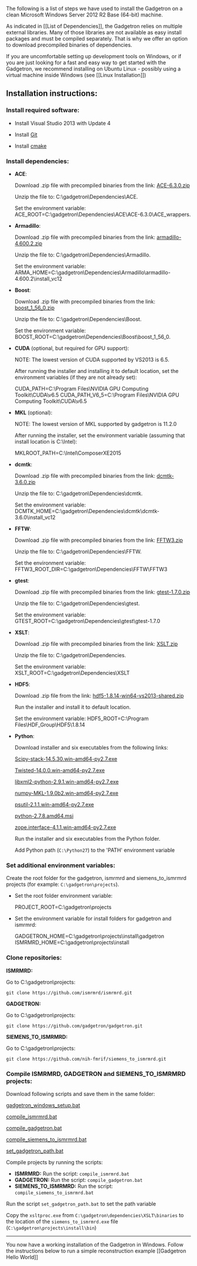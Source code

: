 The following is a list of steps we have used to install the Gadgetron on a clean Microsoft Windows Server 2012 R2 Base (64-bit) machine.

As indicated in [[List of Dependencies]], the Gadgetron relies on multiple external libraries. Many of those libraries are not available as easy install packages and must be compiled separately. That is why we offer an option to download precompiled binaries of dependencies. 

If you are uncomfortable setting up development tools on Windows, or if you are just looking for a fast and easy way to get started with the Gadgetron, we recommend installing on Ubuntu Linux - possibly using a virtual machine inside Windows (see [[Linux Installation]])

## Installation instructions:

### Install required software: 

- Install Visual Studio 2013 with Update 4

- Install [Git](http://git-scm.com/downloads)

- Install [cmake](http://www.cmake.org/download/)

### Install dependencies:

- **ACE**:

    Download .zip file with precompiled binaries from the link: [ACE-6.3.0.zip](https://s3.amazonaws.com/install-gadgetron-vs2013/Dependencies/ACE/zip/ACE-6.3.0.zip)

    Unzip the file to: C:\gadgetron\Dependencies\ACE.

    Set the environment variable: ACE_ROOT=C:\gadgetron\Dependencies\ACE\ACE-6.3.0\ACE_wrappers.

- **Armadillo**:

    Download .zip file with precompiled binaries from the link: [armadillo-4.600.2.zip](https://s3.amazonaws.com/install-gadgetron-vs2013/Dependencies/Armadillo/zip/armadillo-4.600.2.zip)
    
    Unzip the file to: C:\gadgetron\Dependencies\Armadillo.
    
    Set the environment variable: ARMA_HOME=C:\gadgetron\Dependencies\Armadillo\armadillo-4.600.2\install_vc12

- **Boost**:
    
    Download .zip file with precompiled binaries from the link: [boost_1_56_0.zip](https://s3.amazonaws.com/install-gadgetron-vs2013/Dependencies/Boost/zip/boost_1_56_0.zip)
    
    Unzip the file to: C:\gadgetron\Dependencies\Boost.
    
    Set the environment variable: BOOST_ROOT=C:\gadgetron\Dependencies\Boost\boost_1_56_0.

- **CUDA** (optional, but required for GPU support):

    NOTE: The lowest version of CUDA supported by VS2013 is 6.5.

    After running the installer and installing it to default location, set the environment variables (if they are not already set):

    CUDA_PATH=C:\Program Files\NVIDIA GPU Computing Toolkit\CUDA\v6.5
    CUDA_PATH_V6_5=C:\Program Files\NVIDIA GPU Computing Toolkit\CUDA\v6.5


- **MKL** (optional):

    NOTE: The lowest version of MKL supported by gadgetron is 11.2.0 

    After running the installer, set the environment variable (assuming that install location is C:\Intel):

    MKLROOT_PATH=C:\Intel\ComposerXE2015


- **dcmtk**:

    Download .zip file with precompiled binaries from the link: [dcmtk-3.6.0.zip](https://s3.amazonaws.com/install-gadgetron-vs2013/Dependencies/dcmtk/zip/dcmtk-3.6.0.zip)
    
    Unzip the file to: C:\gadgetron\Dependencies\dcmtk.
    
    Set the environment variable: DCMTK_HOME=C:\gadgetron\Dependencies\dcmtk\dcmtk-3.6.0\install_vc12

- **FFTW**:

    Download .zip file with precompiled binaries from the link: [FFTW3.zip](https://s3.amazonaws.com/install-gadgetron-vs2013/Dependencies/FFTW/zip/FFTW3.zip)
    
    Unzip the file to: C:\gadgetron\Dependencies\FFTW.
    
    Set the environment variable: FFTW3_ROOT_DIR=C:\gadgetron\Dependencies\FFTW\FFTW3

- **gtest**:

    Download .zip file with precompiled binaries from the link: [gtest-1.7.0.zip](https://s3.amazonaws.com/install-gadgetron-vs2013/Dependencies/gtest/zip/gtest-1.7.0.zip)
    
    Unzip the file to: C:\gadgetron\Dependencies\gtest.
    
    Set the environment variable: GTEST_ROOT=C:\gadgetron\Dependencies\gtest\gtest-1.7.0

- **XSLT**:

    Download .zip file with precompiled binaries from the link: [XSLT.zip](https://s3.amazonaws.com/install-gadgetron-vs2013/Dependencies/XSLT/zip/XSLT.zip)
    
    Unzip the file to: C:\gadgetron\Dependencies.
    
    Set the environment variable: XSLT_ROOT=C:\gadgetron\Dependencies\XSLT

- **HDF5**:

    Download .zip file from the link: [hdf5-1.8.14-win64-vs2013-shared.zip](https://s3.amazonaws.com/install-gadgetron-vs2013/Dependencies/HDF5/hdf5-1.8.14-win64-vs2013-shared.zip)
    
    Run the installer and install it to default location.
    
    Set the environment variable: HDF5_ROOT=C:\Program Files\HDF_Group\HDF5\1.8.14

- **Python**:

    Download installer and six executables from the following links:

    [Scipy-stack-14.5.30.win-amd64-py2.7.exe](https://s3.amazonaws.com/install-gadgetron-vs2013/Dependencies/Python/Scipy-stack-14.5.30.win-amd64-py2.7.exe)

    [Twisted-14.0.0.win-amd64-py2.7.exe](https://s3.amazonaws.com/install-gadgetron-vs2013/Dependencies/Python/Twisted-14.0.0.win-amd64-py2.7.exe)

    [libxml2-python-2.9.1.win-amd64-py2.7.exe](https://s3.amazonaws.com/install-gadgetron-vs2013/Dependencies/Python/libxml2-python-2.9.1.win-amd64-py2.7.exe)

    [numpy-MKL-1.9.0b2.win-amd64-py2.7.exe](https://s3.amazonaws.com/install-gadgetron-vs2013/Dependencies/Python/numpy-MKL-1.9.0b2.win-amd64-py2.7.exe)

    [psutil-2.1.1.win-amd64-py2.7.exe](https://s3.amazonaws.com/install-gadgetron-vs2013/Dependencies/Python/psutil-2.1.1.win-amd64-py2.7.exe)

    [python-2.7.8.amd64.msi](https://s3.amazonaws.com/install-gadgetron-vs2013/Dependencies/Python/python-2.7.8.amd64.msi)

    [zope.interface-4.1.1.win-amd64-py2.7.exe](https://s3.amazonaws.com/install-gadgetron-vs2013/Dependencies/Python/zope.interface-4.1.1.win-amd64-py2.7.exe)

    Run the installer and six executables from the Python folder.
    
    Add Python path (```C:\Python27```) to the 'PATH' environment variable


### Set additional environment variables:

Create the root folder for the gadgetron, ismrmrd and siemens_to_ismrmrd projects 
(for example: ```C:\gadgetron\projects```).

- Set the root folder environment variable:
 
    PROJECT_ROOT=C:\gadgetron\projects

- Set the environment variable for install folders for gadgetron and ismrmrd:

    GADGETRON_HOME=C:\gadgetron\projects\install\gadgetron
    ISMRMRD_HOME=C:\gadgetron\projects\install

### Clone repositories:

**ISMRMRD:**

Go to C:\gadgetron\projects:
```
git clone https://github.com/ismrmrd/ismrmrd.git
```
**GADGETRON:**

Go to C:\gadgetron\projects:
```
git clone https://github.com/gadgetron/gadgetron.git
```
**SIEMENS_TO_ISMRMRD:**

Go to C:\gadgetron\projects:
```
git clone https://github.com/nih-fmrif/siemens_to_ismrmrd.git
```

### Compile ISMRMRD, GADGETRON and SIEMENS_TO_ISMRMRD projects:

Download following scripts and save them in the same folder:

[gadgetron_windows_setup.bat](https://s3.amazonaws.com/install-gadgetron-vs2013/gadgetronScripts/gadgetron_windows_setup.bat)

[compile_ismrmrd.bat](https://s3.amazonaws.com/install-gadgetron-vs2013/gadgetronScripts/compile_ismrmrd.bat)

[compile_gadgetron.bat](https://s3.amazonaws.com/install-gadgetron-vs2013/gadgetronScripts/compile_gadgetron.bat)

[compile_siemens_to_ismrmrd.bat](https://s3.amazonaws.com/install-gadgetron-vs2013/gadgetronScripts/compile_siemens_to_ismrmrd.bat)

[set_gadgetron_path.bat](https://s3.amazonaws.com/install-gadgetron-vs2013/gadgetronScripts/set_gadgetron_path.bat)

Compile projects by running the scripts:
- **ISMRMRD:** Run the script: ```compile_ismrmrd.bat```
- **GADGETRON:** Run the script: ```compile_gadgetron.bat```
- **SIEMENS_TO_ISMRMRD:** Run the script: ```compile_siemens_to_ismrmrd.bat```

Run the script ```set_gadgetron_path.bat``` to set the path variable

Copy the ```xsltproc.exe``` from ```C:\gadgetron\dependencies\XSLT\binaries``` to the location of the ```siemens_to_ismrmrd.exe``` file (```C:\gadgetron\projects\install\bin```)


***

You now have a working installation of the Gadgetron in Windows. Follow the instructions below to run a simple reconstruction example [[Gadgetron Hello World]]
